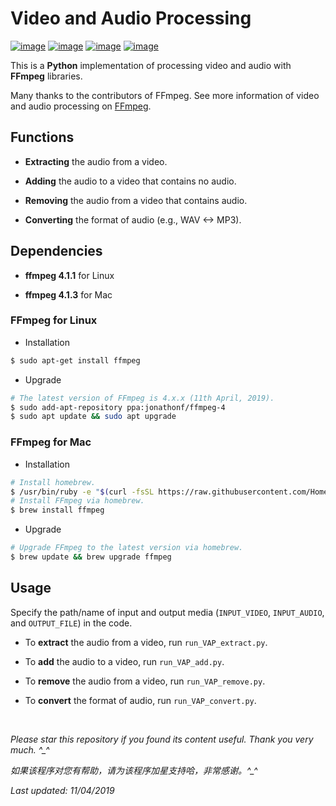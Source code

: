 # Video and Audio Processing

[![image](https://img.shields.io/badge/license-MIT-green.svg)](https://github.com/HeZhang1994/video-audio-processing/blob/master/LICENSE)
[![image](https://img.shields.io/badge/python-3.7-blue.svg)]()
[![image](https://img.shields.io/badge/status-stable-brightgreen.svg)]()
[![image](https://img.shields.io/badge/build-passing-brightgreen.svg)]()

This is a **Python** implementation of processing video and audio with **FFmpeg** libraries.

Many thanks to the contributors of FFmpeg. See more information of video and audio processing on [FFmpeg](https://www.ffmpeg.org/).

## Functions

- **Extracting** the audio from a video.

- **Adding** the audio to a video that contains no audio.

- **Removing** the audio from a video that contains audio.

- **Converting** the format of audio (e.g., WAV <-> MP3).

## Dependencies

* __ffmpeg 4.1.1__ for Linux

* __ffmpeg 4.1.3__ for Mac

### FFmpeg for Linux

* Installation
```bash
$ sudo apt-get install ffmpeg
```

* Upgrade
```bash
# The latest version of FFmpeg is 4.x.x (11th April, 2019).
$ sudo add-apt-repository ppa:jonathonf/ffmpeg-4
$ sudo apt update && sudo apt upgrade
```

### FFmpeg for Mac

* Installation
```bash
# Install homebrew.
$ /usr/bin/ruby -e "$(curl -fsSL https://raw.githubusercontent.com/Homebrew/install/master/install)"
# Install FFmpeg via homebrew.
$ brew install ffmpeg
```

* Upgrade
```bash
# Upgrade FFmpeg to the latest version via homebrew.
$ brew update && brew upgrade ffmpeg
```

## Usage

Specify the path/name of input and output media (`INPUT_VIDEO`, `INPUT_AUDIO`, and `OUTPUT_FILE`) in the code.

- To **extract** the audio from a video, run `run_VAP_extract.py`.

- To **add** the audio to a video, run `run_VAP_add.py`.

- To **remove** the audio from a video, run `run_VAP_remove.py`.

- To **convert** the format of audio, run `run_VAP_convert.py`.

<br>

<i>Please star this repository if you found its content useful. Thank you very much. ^_^</i>

<i>如果该程序对您有帮助，请为该程序加星支持哈，非常感谢。^_^</i>

<i>Last updated: 11/04/2019</i>
